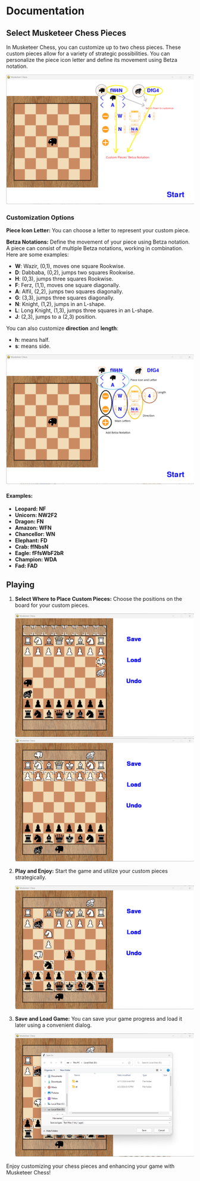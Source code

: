 # Documentation

## Select Musketeer Chess Pieces

In Musketeer Chess, you can customize up to two chess pieces. These custom pieces allow for a variety of strategic possibilities. You can personalize the piece icon letter and define its movement using Betza notation.

![Select Musketeer Chess Pieces](readme/Screenshot%202024-06-20%20142905.png)

### Customization Options

**Piece Icon Letter:** You can choose a letter to represent your custom piece.

**Betza Notations:** Define the movement of your piece using Betza notation. A piece can consist of multiple Betza notations, working in combination. Here are some examples:

- **W**: Wazir, (0,1), moves one square Rookwise.
- **D**: Dabbaba, (0,2), jumps two squares Rookwise.
- **H**: (0,3), jumps three squares Rookwise.
- **F**: Ferz, (1,1), moves one square diagonally.
- **A**: Alfil, (2,2), jumps two squares diagonally.
- **G**: (3,3), jumps three squares diagonally.
- **N**: Knight, (1,2), jumps in an L-shape.
- **L**: Long Knight, (1,3), jumps three squares in an L-shape.
- **J**: (2,3), jumps to a (2,3) position.

You can also customize **direction** and **length**:
- **h**: means half.
- **s**: means side.

![Customize Notations](readme/Screenshot%202024-06-20%20143603.png)

#### Examples:
- **Leopard: NF**
- **Unicorn: NW2F2**
- **Dragon: FN**
- **Amazon: WFN**
- **Chancellor: WN**
- **Elephant: FD**
- **Crab: ffNbsN**
- **Eagle: fFfsWbF2bR**
- **Champion: WDA**
- **Fad: FAD**

## Playing

1. **Select Where to Place Custom Pieces:**
   Choose the positions on the board for your custom pieces.

   ![Place Custom Pieces](readme/Screenshot%202024-06-20%20144740.png)
   ![Place Custom Pieces](readme/Screenshot%202024-06-20%20144858.png)

2. **Play and Enjoy:**
   Start the game and utilize your custom pieces strategically.

   ![Play and Enjoy](readme/Screenshot%202024-06-20%20145011.png)

3. **Save and Load Game:**
   You can save your game progress and load it later using a convenient dialog.

   ![Save and Load](readme/Screenshot%202024-06-20%20145626.png)

Enjoy customizing your chess pieces and enhancing your game with Musketeer Chess!
